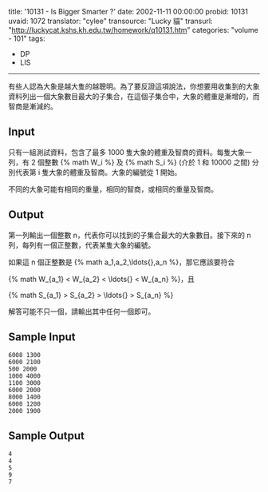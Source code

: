 title: '10131 - Is Bigger Smarter ?'
date: 2002-11-11 00:00:00
probid: 10131
uvaid: 1072
translator: "cylee"
transource: "Lucky 貓"
transurl: "http://luckycat.kshs.kh.edu.tw/homework/q10131.htm"
categories: "volume - 101"
tags:
- DP
- LIS
---

有些人認為大象是越大隻的越聰明。為了要反證這項說法，你想要用收集到的大象資料列出一個大象數目最大的子集合，在這個子集合中，大象的體重是漸增的，而智商是漸減的。

## Input ##

只有一組測試資料，包含了最多 1000 隻大象的體重及智商的資料。每隻大象一列，有 2 個整數 {% math W_i %} 及 {% math S_i %} (介於 1 和 10000 之間) 分別代表第 i 隻大象的體重及智商。大象的編號從 1 開始。

不同的大象可能有相同的重量，相同的智商，或相同的重量及智商。

## Output ##

第一列輸出一個整數 n，代表你可以找到的子集合最大的大象數目。接下來的 n 列，每列有一個正整數，代表某隻大象的編號。

如果這 n 個正整數是 {% math a_1,a_2,\ldots{},a_n %}，那它應該要符合

{% math W_{a_1} < W_{a_2} < \ldots{} < W_{a_n} %}，且

{% math S_{a_1} > S_{a_2} > \ldots{} > S_{a_n} %}

解答可能不只一個，請輸出其中任何一個即可。

## Sample Input ##

	6008 1300
	6000 2100
	500 2000
	1000 4000
	1100 3000
	6000 2000
	8000 1400
	6000 1200
	2000 1900

## Sample Output ##

	4
	4
	5
	9
	7